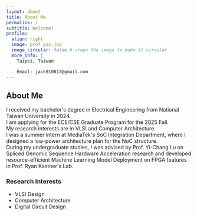 ```yaml
---
layout: about
title: About Me
permalink: /
subtitle: Welcome!
profile:
  align: right
  image: prof_pic.jpg
  image_circular: false # crops the image to make it circular
  more_info: |
    Taipei, Taiwan

    Email: jack910817@gmail.com
---
```


## About Me
I received my bachelor's degree in Electrical Engineering from National Taiwan University in 2024.  
I am applying for the ECE/CSE Graduate Program for the 2025 Fall.  
My research interests are in VLSI and Computer Architecture.  
I was a summer intern at MediaTek's SoC Integration Department, where I designed a low-power architecture plan for the NoC structure.  
During my undergraduate studies, I was advised by Prof. Yi-Chang Lu on Spliced Genomic Sequence Hardware Acceleration research and developed resource-efficient Machine Learning Model Deployment on FPGA features in Prof. Ryan Kastner's Lab.

### Research Interests
* VLSI Design
* Computer Architecture
* Digital Circuit Design
